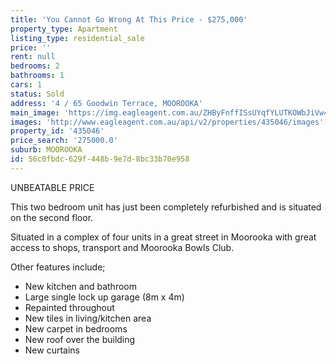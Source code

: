 ```yaml
---
title: 'You Cannot Go Wrong At This Price - $275,000'
property_type: Apartment
listing_type: residential_sale
price: ''
rent: null
bedrooms: 2
bathrooms: 1
cars: 1
status: Sold
address: '4 / 65 Goodwin Terrace, MOOROOKA'
main_image: 'https://img.eagleagent.com.au/ZHByFnffISsUYqfYLUTKOWbJiVw=/1280x854/smart/https://s3-us-west-2.amazonaws.com/eagleagent-orig/images/6819949/106791531-image-M.jpg'
images: 'http://www.eagleagent.com.au/api/v2/properties/435046/images'
property_id: '435046'
price_search: '275000.0'
suburb: MOOROOKA
id: 56c0fbdc-629f-448b-9e7d-8bc33b70e958
---
```

UNBEATABLE PRICE

This two bedroom unit has just been completely refurbished and is situated on the second floor.

Situated in a complex of four units in a great street in Moorooka with great access to shops, transport and Moorooka Bowls Club.

Other features include;
* New kitchen and bathroom
* Large single lock up garage (8m x 4m)
* Repainted throughout
* New tiles in living/kitchen area
* New carpet in bedrooms
* New roof over the building
* New curtains